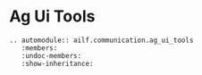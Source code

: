 # Ag Ui Tools

```{eval-rst}
.. automodule:: ailf.communication.ag_ui_tools
   :members:
   :undoc-members:
   :show-inheritance:
```
